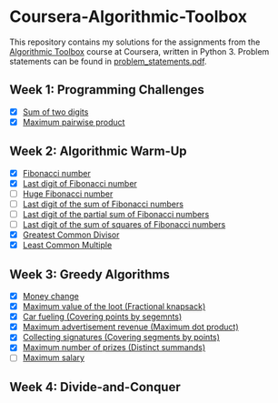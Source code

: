 # Coursera-Algorithmic-Toolbox

This repository contains my solutions for the assignments from the [Algorithmic Toolbox](https://www.coursera.org/learn/algorithmic-toolbox) course at Coursera, written in Python 3. Problem statements can be found in [problem_statements.pdf](problem_statements.pdf).

## Week 1: Programming Challenges
- [x] [Sum of two digits](solutions/1.1_sum_of_two_digits.py)
- [x] [Maximum pairwise product](solutions/1.2_maximum_pairwise_product.py)

## Week 2: Algorithmic Warm-Up
- [x] [Fibonacci number](solutions/2.1_fibonacci_number.py)
- [x] [Last digit of Fibonacci number](solutions/2.2_last_digit_of_fib_number.py)
- [ ] [Huge Fibonacci number]()
- [ ] [Last digit of the sum of Fibonacci numbers]()
- [ ] [Last digit of the partial sum of Fibonacci numbers]()
- [ ] [Last digit of the sum of squares of Fibonacci numbers]()
- [x] [Greatest Common Divisor](solutions/2.7_gcd.py)
- [x] [Least Common Multiple](solutions/2.8_lcm.py)

## Week 3: Greedy Algorithms
- [x] [Money change](solutions/3.1_money_change.py)
- [x] [Maximum value of the loot (Fractional knapsack)](solutions/3.2_maximum_value_of_the_loot.py)
- [x] [Car fueling (Covering points by segemnts)](solutions/3.3_car_fueling.py)
- [x] [Maximum advertisement revenue (Maximum dot product)](solutions/3.4_maximum_advertisement_revenue.py)
- [x] [Collecting signatures (Covering segments by points)](solutions/3.5_collecting_signatures.py)
- [x] [Maximum number of prizes (Distinct summands)](solutions/3.6_maximum_number_of_prizes.py)
- [ ] [Maximum salary](solutions/3.7_maximum_salary.py) 

## Week 4: Divide-and-Conquer

